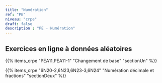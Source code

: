 ```yaml
---
title: "Numération"
ref: "PE"
niveau: "crpe"
draft: false
description : "PE - Numération"
---
```


<h2 class="ui horizontal divider header">Exercices en ligne à données aléatoires</h2>

{{% items_crpe "PEA11,PEA11-1" "Changement de base" "sectionUn" %}}


{{% items_crpe "6N20-2,6N23,6N23-3,6N24" "Numération décimale et fractions" "sectionDeux" %}}

<!-- {{% listeDesExercicesDNB "Arithmétique" %}} -->